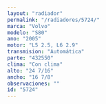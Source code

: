 ```yaml
---
layout: "radiador"
permalink: "/radiadores/5724/"
marca: "Volvo"
modelo: "S80"
ano: "2005"
motor: "L5 2.5, L6 2.9"
transmision: "Automática"
parte: "432550"
clima: "Con clima"
alto: "24 7/16"
ancho: "16 7/8"
observaciones: ""
id: "5724"
---
```


